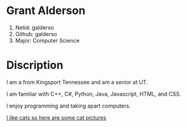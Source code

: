 # Grant Alderson

1. Netid: galderso
2. Github: galderso
3. Major: Computer Science

# Discription

I am a from Kingsport Tennessee and am a senior at UT.

I am familiar with C++, C#, Python, Java, Javascript, HTML, and CSS.

I enjoy programming and taking apart computers.

[I like cats so here are some cat pictures](https://unsplash.com/images/animals/cat)